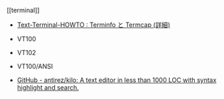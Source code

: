 [[terminal]]

- [Text-Terminal-HOWTO : Terminfo と Termcap (詳細)](https://linuxjf.osdn.jp/JFdocs/Text-Terminal-HOWTO-15.html)

- VT100
- VT102 
- VT100/ANSI

- [GitHub - antirez/kilo: A text editor in less than 1000 LOC with syntax highlight and search.](https://github.com/antirez/kilo)
